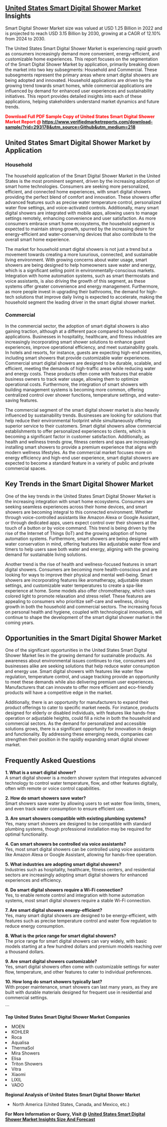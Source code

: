 <h2><a href="https://www.verifiedmarketreports.com/download-sample/?rid=293178&amp;utm_source=Github&amp;utm_medium=218" target="_blank">United States Smart Digital Shower Market</a> Insights</h2><p>Smart Digital Shower Market size was valued at USD 1.25 Billion in 2022 and is projected to reach USD 3.15 Billion by 2030, growing at a CAGR of 12.10% from 2024 to 2030.</p><p> <p>The United States Smart Digital Shower Market is experiencing rapid growth as consumers increasingly demand more convenient, energy-efficient, and customizable home experiences. This report focuses on the segmentation of the Smart Digital Shower Market by application, primarily breaking down the market into two key subsegments: Household and Commercial. These subsegments represent the primary areas where smart digital showers are being adopted and innovated. Household applications are driven by the growing trend towards smart homes, while commercial applications are influenced by demand for enhanced user experiences and sustainability initiatives. This report provides detailed insights into each of these applications, helping stakeholders understand market dynamics and future trends. </p> <p><strong><p><span class=""><span style="color: #ff0000;"><strong>Download Full PDF Sample Copy of United States Smart Digital Shower Market Report</strong> @ </span><a href="https://www.verifiedmarketreports.com/download-sample/?rid=293178&amp;utm_source=Github&amp;utm_medium=218" target="_blank">https://www.verifiedmarketreports.com/download-sample/?rid=293178&amp;utm_source=Github&amp;utm_medium=218</a></span></p></strong></p> <h2>United States Smart Digital Shower Market by Application</h2> <h3>Household</h3> <p>The household application of the Smart Digital Shower Market in the United States is the most prominent segment, driven by the increasing adoption of smart home technologies. Consumers are seeking more personalized, efficient, and connected home experiences, with smart digital showers providing the perfect blend of comfort and innovation. These showers offer advanced features such as precise water temperature control, personalized water flow settings, and voice-activated controls. Additionally, many smart digital showers are integrated with mobile apps, allowing users to manage settings remotely, enhancing convenience and user satisfaction. As more consumers embrace smart home ecosystems, the household segment is expected to maintain strong growth, spurred by the increasing desire for energy-efficient and water-conserving devices that also contribute to the overall smart home experience. <p>The market for household smart digital showers is not just a trend but a movement towards creating a more luxurious, connected, and sustainable living environment. With growing concerns about water usage, smart showers are being designed to help homeowners save water and energy, which is a significant selling point in environmentally-conscious markets. Integration with home automation systems, such as smart thermostats and voice assistants, is also driving the growth of this segment, as these systems offer greater convenience and energy management. Furthermore, as more people invest in upgrading their bathrooms, the demand for high-tech solutions that improve daily living is expected to accelerate, making the household segment the leading driver in the smart digital shower market. </p> <h3>Commercial</h3> <p>In the commercial sector, the adoption of smart digital showers is also gaining traction, although at a different pace compared to household applications. Businesses in hospitality, healthcare, and fitness industries are increasingly incorporating smart shower solutions to enhance guest experiences, improve operational efficiency, and meet sustainability goals. In hotels and resorts, for instance, guests are expecting high-end amenities, including smart showers that provide customizable water experiences. Commercial smart digital showers are designed to be durable, scalable, and efficient, meeting the demands of high-traffic areas while reducing water and energy costs. These products often come with features that enable business owners to track water usage, allowing them to optimize operational costs. Furthermore, the integration of smart showers with building management systems is becoming more common, offering centralized control over shower functions, temperature settings, and water-saving features. <p>The commercial segment of the smart digital shower market is also heavily influenced by sustainability trends. Businesses are looking for solutions that help reduce their environmental footprint while simultaneously offering superior service to their customers. Smart digital showers allow commercial establishments to offer personalized experiences to clients, which is becoming a significant factor in customer satisfaction. Additionally, as health and wellness trends grow, fitness centers and spas are increasingly installing smart showers to provide a premium experience that aligns with modern wellness lifestyles. As the commercial market focuses more on energy efficiency and high-end user experience, smart digital showers are expected to become a standard feature in a variety of public and private commercial spaces. </p> <h2>Key Trends in the Smart Digital Shower Market</h2> <p>One of the key trends in the United States Smart Digital Shower Market is the increasing integration with smart home ecosystems. Consumers are seeking seamless experiences across their home devices, and smart showers are becoming integral to this connected environment. Whether through voice-controlled assistants like Amazon Alexa or Google Assistant, or through dedicated apps, users expect control over their showers at the touch of a button or by voice command. This trend is being driven by the rise of the Internet of Things (IoT) and the growing adoption of home automation systems. Furthermore, smart showers are being designed with water conservation in mind, offering features like adjustable water flow and timers to help users save both water and energy, aligning with the growing demand for sustainable living solutions. <p>Another trend is the rise of health and wellness-focused features in smart digital showers. Consumers are becoming more health-conscious and are looking for ways to improve their physical and mental well-being. Smart showers are incorporating features like aromatherapy, adjustable steam settings, and customizable water temperatures to create a spa-like experience at home. Some models also offer chromotherapy, which uses colored light to promote relaxation and stress relief. These features are appealing to consumers who prioritize self-care and wellness, driving growth in both the household and commercial sectors. The increasing focus on personal health and hygiene, coupled with technological innovations, will continue to shape the development of the smart digital shower market in the coming years. </p> <h2>Opportunities in the Smart Digital Shower Market</h2> <p>One of the significant opportunities in the United States Smart Digital Shower Market lies in the growing demand for sustainable products. As awareness about environmental issues continues to rise, consumers and businesses alike are seeking solutions that help reduce water consumption and energy use. Smart digital showers with features like water flow regulation, temperature control, and usage tracking provide an opportunity to meet these demands while also delivering premium user experiences. Manufacturers that can innovate to offer more efficient and eco-friendly products will have a competitive edge in the market. <p>Additionally, there is an opportunity for manufacturers to expand their product offerings to cater to specific market needs. For instance, products designed for elderly or disabled individuals, with features like hands-free operation or adjustable heights, could fill a niche in both the household and commercial sectors. As the demand for personalized and accessible solutions grows, there is a significant opportunity for innovation in design and functionality. By addressing these emerging needs, companies can strengthen their position in the rapidly expanding smart digital shower market. </p> <h2>Frequently Asked Questions</h2> <p><strong>1. What is a smart digital shower?</strong><br> A smart digital shower is a modern shower system that integrates advanced technology to control water temperature, flow, and other features digitally, often with remote or voice control capabilities.</p> <p><strong>2. How do smart showers save water?</strong><br> Smart showers save water by allowing users to set water flow limits, timers, and even track water consumption to ensure efficient use.</p> <p><strong>3. Are smart showers compatible with existing plumbing systems?</strong><br> Yes, many smart showers are designed to be compatible with standard plumbing systems, though professional installation may be required for optimal functionality.</p> <p><strong>4. Can smart showers be controlled via voice assistants?</strong><br> Yes, most smart digital showers can be controlled using voice assistants like Amazon Alexa or Google Assistant, allowing for hands-free operation.</p> <p><strong>5. What industries are adopting smart digital showers?</strong><br> Industries such as hospitality, healthcare, fitness centers, and residential sectors are increasingly adopting smart digital showers for enhanced experiences and efficiency.</p> <p><strong>6. Do smart digital showers require a Wi-Fi connection?</strong><br> Yes, to enable remote control and integration with home automation systems, most smart digital showers require a stable Wi-Fi connection.</p> <p><strong>7. Are smart digital showers energy-efficient?</strong><br> Yes, many smart digital showers are designed to be energy-efficient, with features such as precise temperature control and water flow regulation to reduce energy consumption.</p> <p><strong>8. What is the price range for smart digital showers?</strong><br> The price range for smart digital showers can vary widely, with basic models starting at a few hundred dollars and premium models reaching over a thousand dollars.</p> <p><strong>9. Are smart digital showers customizable?</strong><br> Yes, smart digital showers often come with customizable settings for water flow, temperature, and other features to cater to individual preferences.</p> <p><strong>10. How long do smart showers typically last?</strong><br> With proper maintenance, smart showers can last many years, as they are built with durable materials designed for frequent use in residential and commercial settings.</p> ```</p><p><strong>Top United States Smart Digital Shower Market Companies</strong></p><div data-test-id=""><p><li>MOEN</li><li> KOHLER</li><li> Roca</li><li> Aqualisa</li><li> ThermaSol</li><li> Mira Showers</li><li> Elisa</li><li> Triton Showers</li><li> Vitra</li><li> Xiaomi</li><li> LIXIL</li><li> VADO</li></p><div><strong>Regional Analysis of&nbsp;United States Smart Digital Shower Market</strong></div><ul><li dir="ltr"><p dir="ltr">North America&nbsp;(United States, Canada, and Mexico, etc.)</p></li></ul><p><strong>For More Information or Query, Visit @&nbsp;</strong><strong><a href="https://www.verifiedmarketreports.com/product/smart-digital-shower-market/?utm_source=Github&amp;utm_medium=218" target="_blank">United States Smart Digital Shower Market Insights Size And Forecast</a></strong></p></div>
